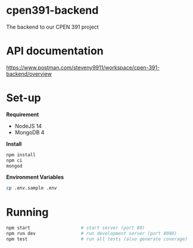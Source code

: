 # cpen391-backend
The backend to our CPEN 391 project

# API documentation
https://www.postman.com/steveny9911/workspace/cpen-391-backend/overview

# Set-up
**Requirement**
- NodeJS 14
- MongoDB 4

**Install**
```sh
npm install
npm ci
mongod
```

**Environment Variables**
```sh
cp .env.sample .env
```

# Running
```sh
npm start                   # start server (port 80)
npm run dev                 # run development server (port 8080)
npm test                    # run all tests (also generate coverage)
```
